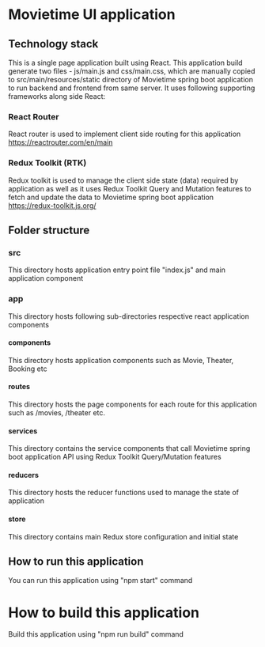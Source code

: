 # Movietime UI application

## Technology stack
This is a single page application built using React.
This application build generate two files - js/main.js and css/main.css, which are manually copied to src/main/resources/static directory of Movietime spring boot application to run backend and frontend from same server.
It uses following supporting frameworks along side React:
### React Router
React router is used to implement client side routing for this application
https://reactrouter.com/en/main
### Redux Toolkit (RTK)
Redux toolkit is used to manage the client side state (data) required by application as well as it uses Redux Toolkit Query and Mutation features to fetch and update the data to Movietime spring boot application
https://redux-toolkit.js.org/

## Folder structure
### src
This directory hosts application entry point file "index.js" and main application component
### app
This directory hosts following sub-directories respective react application components
#### components
This directory hosts application components such as Movie, Theater, Booking etc
#### routes
This directory hosts the page components for each route for this application such as /movies, /theater etc.
#### services
This directory contains the service components that call Movietime spring boot application API using Redux Toolkit Query/Mutation features
#### reducers
This directory hosts the reducer functions used to manage the state of application
#### store
This directory contains main Redux store configuration and initial state

## How to run this application
You can run this application using "npm start" command

# How to build this application
Build this application using "npm run build" command